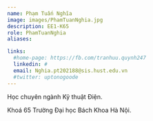 ```yaml
---
name: Phạm Tuấn Nghĩa
image: images/PhamTuanNghia.jpg
description: EE1-K65
role: PhamTuanNghia
aliases:

links:
  #home-page: https://fb.com/tranhuu.quynh247
  linkedin: #
  email: Nghia.pt202188@sis.hust.edu.vn
  #twitter: uptonogoode
---
```


Học chuyên ngành Kỹ thuật Điện.

Khoá 65 Trường Đại học Bách Khoa Hà Nội.

